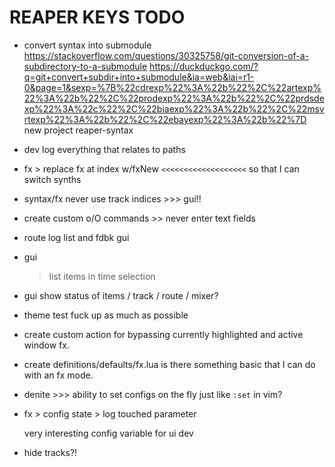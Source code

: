 # REAPER KEYS TODO

- convert syntax into submodule
    https://stackoverflow.com/questions/30325758/git-conversion-of-a-subdirectory-to-a-submodule
    https://duckduckgo.com/?q=git+convert+subdir+into+submodule&ia=web&iai=r1-0&page=1&sexp=%7B%22cdrexp%22%3A%22b%22%2C%22artexp%22%3A%22b%22%2C%22prodexp%22%3A%22b%22%2C%22prdsdexp%22%3A%22c%22%2C%22biaexp%22%3A%22b%22%2C%22msvrtexp%22%3A%22b%22%2C%22ebayexp%22%3A%22b%22%7D
    new project reaper-syntax

- dev
  log everything that relates to paths

- fx > replace fx at index w/fxNew `<<<<<<<<<<<<<<<<<<<`
  so that I can switch synths

- syntax/fx never use track indices >>> gui!!

- create custom o/O commands >> never enter text fields

- route log list and fdbk
  gui

- gui

  > list items in time selection

- gui
  show status of
  items / track / route / mixer?

* theme
  test
  fuck up as much as possible

* create custom action for bypassing currently highlighted and active window fx.

* create definitions/defaults/fx.lua
  is there something basic that I can do with an fx mode.

- denite >>> ability to set configs on the fly just like `:set` in vim?

* fx > config state > log touched parameter

  very interesting config variable for ui dev

* hide tracks?!

